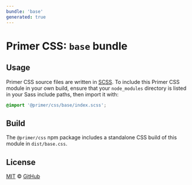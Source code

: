 ```yaml
---
bundle: 'base'
generated: true
---
```


# Primer CSS: `base` bundle

## Usage

Primer CSS source files are written in [SCSS]. To include this Primer CSS module
in your own build, ensure that your `node_modules` directory is listed in your
Sass include paths, then import it with:

```scss
@import '@primer/css/base/index.scss';
```

## Build

The `@primer/css` npm package includes a standalone CSS build of this module in
`dist/base.css`.

## License

[MIT](https://github.com/primer/css/blob/master/LICENSE) &copy;
[GitHub](https://github.com/)

[scss]: https://sass-lang.com/documentation/syntax#scss
